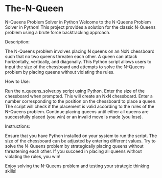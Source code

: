 # The-N-Queen

N-Queens Problem Solver in Python
Welcome to the N-Queens Problem Solver in Python! This project provides a solution for the classic N-Queens problem using a brute force backtracking approach.


Description:

The N-Queens problem involves placing N queens on an NxN chessboard such that no two queens threaten each other. A queen can attack horizontally, vertically, and diagonally. This Python script allows users to input the size of the chessboard and attempts to solve the N-Queens problem by placing queens without violating the rules.


How to Use:

Run the n_queens_solver.py script using Python.
Enter the size of the chessboard when prompted. This will create an NxN chessboard.
Enter a number corresponding to the position on the chessboard to place a queen.
The script will check if the placement is valid according to the rules of the N-Queens problem.
Continue placing queens until either all queens are successfully placed (you win) or an invalid move is made (you lose).


Instructions:

Ensure that you have Python installed on your system to run the script.
The size of the chessboard can be adjusted by entering different values.
Try to solve the N-Queens problem by strategically placing queens without threatening each other.
If you succeed in placing all queens without violating the rules, you win!


Enjoy solving the N-Queens problem and testing your strategic thinking skills!

